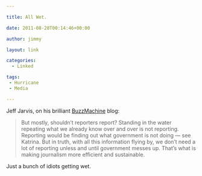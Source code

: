 ```yaml
---

title: All Wet.

date: 2011-08-28T00:14:46+00:00

author: jimmy

layout: link

categories:
  - Linked

tags:
 - Hurricane
 - Media

---
```



Jeff Jarvis, on his brilliant [BuzzMachine](http://www.buzzmachine.com/2011/08/27/how-we-could-cover-storms/) blog:

>But mostly, shouldn&rsquo;t reporters report? Standing in the water repeating what we already know over and over is not reporting. Reporting would be finding out what government is not doing &mdash; see Katrina. But in truth, with all this information flying by, we don&rsquo;t need a lot of reporting unless and until government messes up. That&rsquo;s what is making journalism more efficient and sustainable.

Just a bunch of idiots getting wet.

